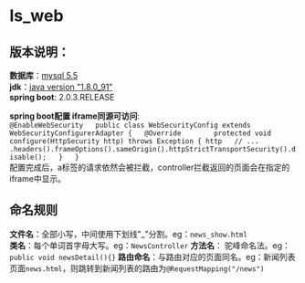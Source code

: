 # ls_web

## 版本说明：  
**数据库**：[mysql 5.5](https://pan.baidu.com/s/1vrWrR2iKoq80yJamQx7YeQ)   
**jdk**：[java version "1.8.0_91"](https://pan.baidu.com/s/1TtBNUSVVQSrenyg_9kRHsQ)  
**spring boot**: 2.0.3.RELEASE  


**spring boot配置 iframe同源可访问**:  
`@EnableWebSecurity  
 public class WebSecurityConfig extends WebSecurityConfigurerAdapter {  
     @Override       
     protected void configure(HttpSecurity http) throws Exception {
         http  
            // ...  
            .headers().frameOptions().sameOrigin().httpStrictTransportSecurity().disable();  
     }  
 }`   
 配置完成后，a标签的请求依然会被拦截，controller拦截返回的页面会在指定的iframe中显示。
 
 ## 命名规则
 
 **文件名**：全部小写，中间使用下划线"_"分割。eg：`news_show.html`  
 **类名**：每个单词首字母大写。eg：`NewsController`
 **方法名**： 驼峰命名法。eg： `public void newsDetail(){}`
 **路由命名**：与路由对应的页面同名。eg：新闻列表页面`news.html`，则跳转到新闻列表的路由为`@RequestMapping("/news")`
 